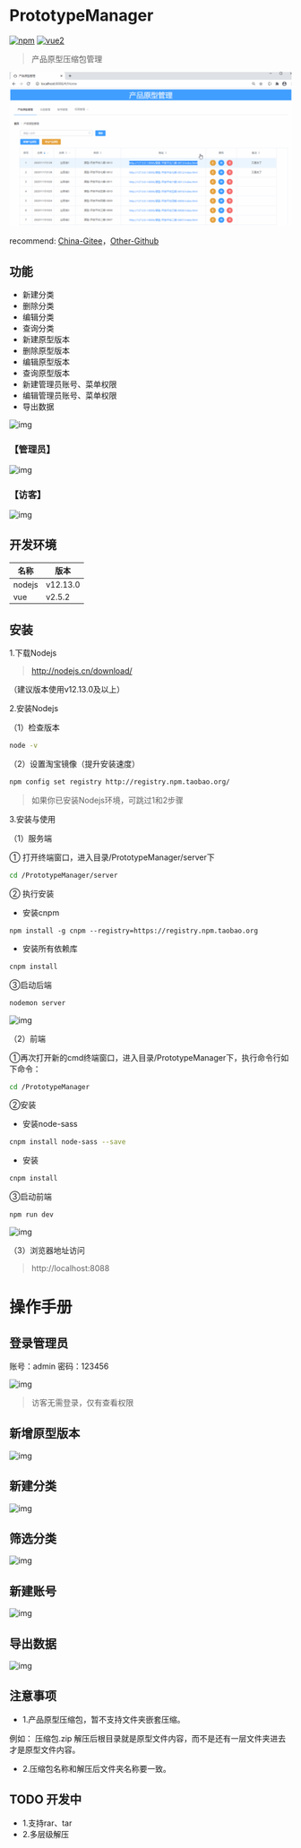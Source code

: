 # PrototypeManager

[![npm](https://img.shields.io/npm/v/vue-lowdb.svg)](https://www.npmjs.com/package/vue-lowdb) [![vue2](https://img.shields.io/badge/vue-2.x-brightgreen.svg)](https://vuejs.org/)

> 产品原型压缩包管理

![img](static/image/demo.gif)

recommend: [China-Gitee](https://gitee.com/liyinchi/PrototypeManager)，[Other-Github](https://github.com/Musule/PrototypeManager)

## 功能

* 新建分类
* 删除分类
* 编辑分类
* 查询分类
* 新建原型版本
* 删除原型版本
* 编辑原型版本
* 查询原型版本
* 新建管理员账号、菜单权限
* 编辑管理员账号、菜单权限
* 导出数据

![img](static/image/产品原型管理工具.png)

### 【管理员】
![img](./static/image/demo.png)

### 【访客】
![img](./static/image/demo2.png)


## 开发环境

|名称|版本|
|-|-|
|nodejs|v12.13.0|
|vue|v2.5.2|

## 安装
1.下载Nodejs

>http://nodejs.cn/download/

（建议版本使用v12.13.0及以上）


2.安装Nodejs

（1）检查版本
```bash
node -v
```
（2）设置淘宝镜像（提升安装速度）
```bash
npm config set registry http://registry.npm.taobao.org/
```

>如果你已安装Nodejs环境，可跳过1和2步骤

3.安装与使用

（1）服务端

① 打开终端窗口，进入目录/PrototypeManager/server下

```bash
cd /PrototypeManager/server
```
② 执行安装

* 安装cnpm
```
npm install -g cnpm --registry=https://registry.npm.taobao.org
```
* 安装所有依赖库
```bash
cnpm install
```

③启动后端
```bash
nodemon server
```

![img](static/image/back-end-server.png)

（2）前端

①再次打开新的cmd终端窗口，进入目录/PrototypeManager下，执行命令行如下命令：

```bash
cd /PrototypeManager
```

②安装

* 安装node-sass
```bash
cnpm install node-sass --save
```
* 安装
```bash
cnpm install
```
③启动前端
```bash
npm run dev
```
![img](static/image/front-end-server.png)

（3）浏览器地址访问
>http://localhost:8088



# 操作手册

## 登录管理员

账号：admin
密码：123456

![img](static/image/login.jpg)

>访客无需登录，仅有查看权限

## 新增原型版本

![img](static/image/add_url.jpg)


## 新建分类

![img](static/image/add_category.jpg)


## 筛选分类

![img](static/image/add_category2.jpg)

## 新建账号

![img](static/image/add_username.jpg)

## 导出数据

![img](static/image/add_output.jpg)

## 注意事项

* 1.产品原型压缩包，暂不支持文件夹嵌套压缩。

例如： 压缩包.zip 解压后根目录就是原型文件内容，而不是还有一层文件夹进去才是原型文件内容。

* 2.压缩包名称和解压后文件夹名称要一致。

## TODO 开发中

* 1.支持rar、tar
* 2.多层级解压


